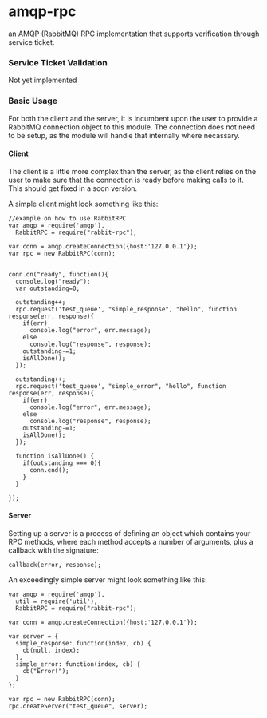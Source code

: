 amqp-rpc
========

an AMQP (RabbitMQ) RPC implementation that supports verification through service ticket.


### Service Ticket Validation
Not yet implemented

### Basic Usage
For both the client and the server, it is incumbent upon the user to provide a RabbitMQ connection object to this module. The connection does not need to be setup, as the module will handle that internally where necassary.

#### Client

The client is a little more complex than the server, as the client relies on the user to make sure that the connection is ready before making calls to it. This should get fixed in a soon version.


A simple client might look something like this:
```
//example on how to use RabbitRPC
var amqp = require('amqp'),
  RabbitRPC = require("rabbit-rpc");

var conn = amqp.createConnection({host:'127.0.0.1'});
var rpc = new RabbitRPC(conn);
 
 
conn.on("ready", function(){
  console.log("ready");
  var outstanding=0; 
 
  outstanding++;
  rpc.request('test_queue', "simple_response", "hello", function response(err, response){
    if(err)
      console.log("error", err.message);
    else
      console.log("response", response);
    outstanding-=1;
    isAllDone();
  });
 
  outstanding++;
  rpc.request('test_queue', "simple_error", "hello", function response(err, response){
    if(err)
      console.log("error", err.message);
    else
      console.log("response", response);
    outstanding-=1;
    isAllDone();
  });
 
  function isAllDone() {
    if(outstanding === 0){
      conn.end();
    }
  }
 
});
```

#### Server
Setting up a server is a process of defining an object which contains your RPC methods, where each method accepts a number of arguments, plus a callback with the signature:

```
callback(error, response);
```

An exceedingly simple server might look something like this:

```
var amqp = require('amqp'),
  util = require('util'),
  RabbitRPC = require("rabbit-rpc");

var conn = amqp.createConnection({host:'127.0.0.1'});

var server = {
  simple_response: function(index, cb) {
    cb(null, index);
  },
  simple_error: function(index, cb) {
    cb("Error!");
  }  
};

var rpc = new RabbitRPC(conn);
rpc.createServer("test_queue", server);

```
